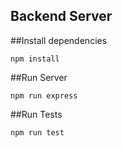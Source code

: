 Backend Server
--------------------

##Install dependencies
```
npm install
```

##Run Server
```
npm run express
```

##Run Tests
```
npm run test
```